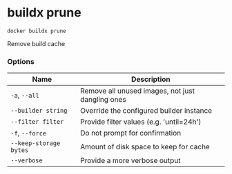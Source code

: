 # buildx prune

```
docker buildx prune
```

<!---MARKER_GEN_START-->
Remove build cache 

### Options

| Name | Description |
| --- | --- |
| `-a`, `--all` | Remove all unused images, not just dangling ones |
| `--builder string` | Override the configured builder instance |
| `--filter filter` | Provide filter values (e.g. 'until=24h') |
| `-f`, `--force` | Do not prompt for confirmation |
| `--keep-storage bytes` | Amount of disk space to keep for cache |
| `--verbose` | Provide a more verbose output |


<!---MARKER_GEN_END-->

